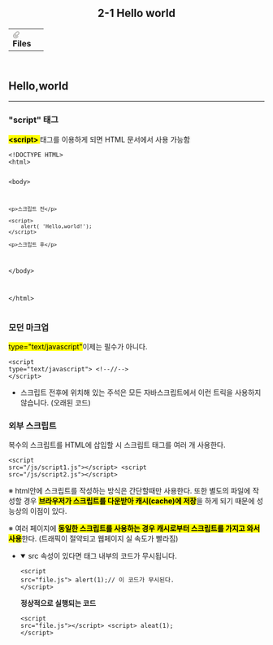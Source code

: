 
<body><article id="4d5c9cb0-b05e-4fb1-a701-aabf10425425" class="page sans"><header><h1 class="page-title">2-1 Hello world</h1><table class="properties"><tbody><tr class="property-row property-row-file"><th><span class="icon property-icon"><svg viewBox="0 0 14 14" style="width:14px;height:14px;display:block;fill:rgba(55, 53, 47, 0.4);flex-shrink:0;-webkit-backface-visibility:hidden" class="typesFile"><path d="M5.94578,14 C4.62416,14 3.38248,13.4963 2.44892,12.585 C1.514641,11.6736 1,10.4639 1,9.17405 C1.00086108,7.88562 1.514641,6.67434 2.44892,5.76378 L7.45612,0.985988 C8.80142,-0.327216 11.1777,-0.332396 12.5354,0.992848 C13.9369,2.36163 13.9369,4.58722 12.5354,5.95418 L8.03046,10.2414 C7.16278,11.0877 5.73682,11.0894 4.86024,10.2345 C3.98394,9.37789 3.98394,7.98769 4.86024,7.1327 L6.60422,5.4317 L7.87576,6.67196 L6.13177,8.37297 C6.01668,8.48539 6.00003,8.61545 6.00003,8.68335 C6.00003,8.75083 6.01668,8.88103 6.13177,8.99429 C6.36197,9.21689 6.53749,9.21689 6.76768,8.99429 L11.2707,4.70622 C11.9645,4.03016 11.9645,2.91757 11.2638,2.23311 C10.5843,1.57007 9.40045,1.57007 8.72077,2.23311 L3.71342,7.0109 C3.12602,7.58406 2.79837,8.35435 2.79837,9.17405 C2.79837,9.99459 3.12602,10.7654 3.72045,11.3446 C4.90947,12.5062 6.98195,12.5062 8.17096,11.3446 L10.41911,9.15165 L11.6906,10.3919 L9.4425,12.585 C8.50808,13.4963 7.2664,14 5.94578,14 Z"></path></svg></span>Files</th><td></td></tr></tbody></table></header><div class="page-body"><h1 id="6611868d-360e-4165-8c87-15a1095b6fa0" class="">Hello,world</h1><hr id="413f503d-223c-49f4-8eff-6a550084c026"/><h3 id="69af24f1-033e-4dd8-9e79-b55754928890" class="">&quot;script&quot; 태그</h3><p id="27141d31-3c60-4070-a573-71cbcba0db36" class=""> <strong><mark class="highlight-gray_background"> &lt;script&gt; </mark></strong>태그를 이용하게 되면 HTML 문서에서 사용 가능함</p><p id="d45fa8db-f750-4228-8b9c-49f587606630" class="">
</p><pre id="969b6b12-5bde-4f6b-aeca-aff53368834d" class="code code-wrap"><code>&lt;!DOCTYPE HTML&gt;
&lt;html&gt;

&lt;body&gt;

	<p>스크립트 전</p>

	<script>
		alert( 'Hello,world!');
	</script>

	<p>스크립트 후</p>

&lt;/body&gt;

&lt;/html&gt;</code></pre><h3 id="9aa2356d-377f-4712-96dc-44ad0472a742" class="">모던 마크업</h3><p id="04b1629a-bea5-4b14-88a6-b935e73d3b4f" class=""><mark class="highlight-gray_background">type=&quot;text/javascript&quot;</mark>이제는 필수가 아니다.</p><pre id="843d9fd2-ec01-4fb9-b38c-43a196fefbdc" class="code code-wrap"><code>&lt;script type=&quot;text/javascript&quot;&gt; &lt;!--//--&gt; &lt;/script&gt;</code></pre><ul id="e6a998e2-94e4-4657-ba15-1b2b318bbdff" class="bulleted-list"><li>스크립트 전후에 위치해 있는 주석은 모든 자바스크립트에서 이런 트릭을 사용하지 않습니다. (오래된 코드)</li></ul><h3 id="7ff60a43-9261-439a-a658-62474c1184bd" class="">외부 스크립트</h3><p id="fe3c9b34-3123-436e-94f9-a824c0ddc170" class="">복수의 스크립트를 HTML에 삽입할 시 스크립트 태그를 여러 개 사용한다.</p><pre id="4748445e-f29b-4f71-bc75-42231e1ca646" class="code code-wrap"><code>&lt;script src=&quot;/js/script1.js&quot;&gt;&lt;/script&gt;
&lt;script src=&quot;/js/script2.js&quot;&gt;&lt;/script&gt;</code></pre><p id="7674bd0c-2753-4ebf-a15d-31b5bf97a7ca" class="">※ html안에 스크립트를 작성하는 방식은 간단할때만 사용한다. 또한 별도의 파일에 작성할 경우 <strong><mark class="highlight-orange_background">브라우저가 스크립트를 다운받아 캐시(cache)에 저장</mark></strong>을 하게 되기 때문에 성능상의 이점이 있다.</p><p id="fe4c56f2-a823-44ff-ae02-badc5afc1206" class="">※ 여러 페이지에 <mark class="highlight-orange"><strong>동일한 스크립트를 사용하는 경우 캐시로부터 스크립트를 가지고 와서 사용</strong></mark>한다. (트래픽이 절약되고 웹페이지 실 속도가 빨라짐)</p><ul id="00b98e38-818d-40eb-bce8-029a440df900" class="toggle"><li><details open=""><summary>src 속성이 있다면 태그 내부의 코드가 무시됩니다. </summary><pre id="2f050e22-5c0a-419b-8c92-5d21598f9a76" class="code"><code>&lt;script src=&quot;file.js&quot;&gt;
	alert(1);// 이 코드가 무시된다.
&lt;/script&gt;</code></pre><p id="f8450ee4-2c83-44f7-b8b2-1f9238c9f462" class=""><strong>정상적으로 실행되는 코드</strong></p><pre id="ea668961-3b07-4149-91cd-930c7db36bfc" class="code"><code>&lt;script src=&quot;file.js&quot;&gt;&lt;/script&gt;
&lt;script&gt;
	aleat(1);
&lt;/script&gt;</code></pre><p id="2520dc79-9a4f-4de0-845d-11690903148e" class="">
</p></details></li></ul></div></article></body></html>
